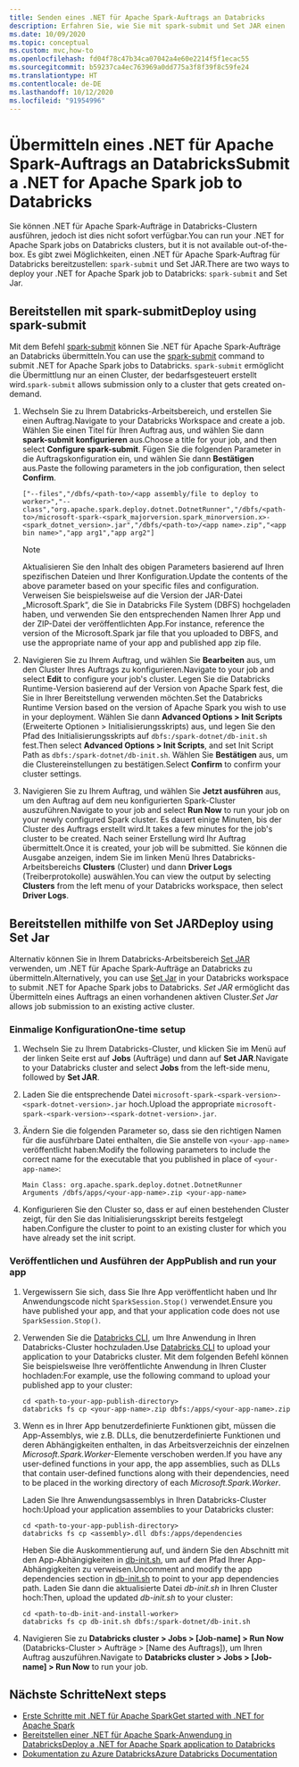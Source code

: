 ```yaml
---
title: Senden eines .NET für Apache Spark-Auftrags an Databricks
description: Erfahren Sie, wie Sie mit spark-submit und Set JAR einen .NET für Apache Spark-Auftrag an Databricks übermitteln.
ms.date: 10/09/2020
ms.topic: conceptual
ms.custom: mvc,how-to
ms.openlocfilehash: fd04f78c47b34ca07042a4e60e2214f5f1ecac55
ms.sourcegitcommit: b59237ca4ec763969a0dd775a3f8f39f8c59fe24
ms.translationtype: HT
ms.contentlocale: de-DE
ms.lasthandoff: 10/12/2020
ms.locfileid: "91954996"
---
```

# <a name="submit-a-net-for-apache-spark-job-to-databricks"></a><span data-ttu-id="9fdac-103">Übermitteln eines .NET für Apache Spark-Auftrags an Databricks</span><span class="sxs-lookup"><span data-stu-id="9fdac-103">Submit a .NET for Apache Spark job to Databricks</span></span>

<span data-ttu-id="9fdac-104">Sie können .NET für Apache Spark-Aufträge in Databricks-Clustern ausführen, jedoch ist dies nicht sofort verfügbar.</span><span class="sxs-lookup"><span data-stu-id="9fdac-104">You can run your .NET for Apache Spark jobs on Databricks clusters, but it is not available out-of-the-box.</span></span> <span data-ttu-id="9fdac-105">Es gibt zwei Möglichkeiten, einen .NET für Apache Spark-Auftrag für Databricks bereitzustellen: `spark-submit` und Set JAR.</span><span class="sxs-lookup"><span data-stu-id="9fdac-105">There are two ways to deploy your .NET for Apache Spark job to Databricks: `spark-submit` and Set Jar.</span></span>

## <a name="deploy-using-spark-submit"></a><span data-ttu-id="9fdac-106">Bereitstellen mit spark-submit</span><span class="sxs-lookup"><span data-stu-id="9fdac-106">Deploy using spark-submit</span></span>

<span data-ttu-id="9fdac-107">Mit dem Befehl [spark-submit](https://spark.apache.org/docs/latest/submitting-applications.html) können Sie .NET für Apache Spark-Aufträge an Databricks übermitteln.</span><span class="sxs-lookup"><span data-stu-id="9fdac-107">You can use the [spark-submit](https://spark.apache.org/docs/latest/submitting-applications.html) command to submit .NET for Apache Spark jobs to Databricks.</span></span> <span data-ttu-id="9fdac-108">`spark-submit` ermöglicht die Übermittlung nur an einen Cluster, der bedarfsgesteuert erstellt wird.</span><span class="sxs-lookup"><span data-stu-id="9fdac-108">`spark-submit` allows submission only to a cluster that gets created on-demand.</span></span>

1. <span data-ttu-id="9fdac-109">Wechseln Sie zu Ihrem Databricks-Arbeitsbereich, und erstellen Sie einen Auftrag.</span><span class="sxs-lookup"><span data-stu-id="9fdac-109">Navigate to your Databricks Workspace and create a job.</span></span> <span data-ttu-id="9fdac-110">Wählen Sie einen Titel für Ihren Auftrag aus, und wählen Sie dann **spark-submit konfigurieren** aus.</span><span class="sxs-lookup"><span data-stu-id="9fdac-110">Choose a title for your job, and then select **Configure spark-submit**.</span></span> <span data-ttu-id="9fdac-111">Fügen Sie die folgenden Parameter in die Auftragskonfiguration ein, und wählen Sie dann **Bestätigen** aus.</span><span class="sxs-lookup"><span data-stu-id="9fdac-111">Paste the following parameters in the job configuration, then select **Confirm**.</span></span>

    ```
    ["--files","/dbfs/<path-to>/<app assembly/file to deploy to worker>","--class","org.apache.spark.deploy.dotnet.DotnetRunner","/dbfs/<path-to>/microsoft-spark-<spark_majorversion.spark_minorversion.x>-<spark_dotnet_version>.jar","/dbfs/<path-to>/<app name>.zip","<app bin name>","app arg1","app arg2"]
    ```

    > [!NOTE]
    > <span data-ttu-id="9fdac-112">Aktualisieren Sie den Inhalt des obigen Parameters basierend auf Ihren spezifischen Dateien und Ihrer Konfiguration.</span><span class="sxs-lookup"><span data-stu-id="9fdac-112">Update the contents of the above parameter based on your specific files and configuration.</span></span> <span data-ttu-id="9fdac-113">Verweisen Sie beispielsweise auf die Version der JAR-Datei „Microsoft.Spark“, die Sie in Databricks File System (DBFS) hochgeladen haben, und verwenden Sie den entsprechenden Namen Ihrer App und der ZIP-Datei der veröffentlichten App.</span><span class="sxs-lookup"><span data-stu-id="9fdac-113">For instance, reference the version of the Microsoft.Spark jar file that you uploaded to DBFS, and use the appropriate name of your app and published app zip file.</span></span>

2. <span data-ttu-id="9fdac-114">Navigieren Sie zu Ihrem Auftrag, und wählen Sie **Bearbeiten** aus, um den Cluster Ihres Auftrags zu konfigurieren.</span><span class="sxs-lookup"><span data-stu-id="9fdac-114">Navigate to your job and select **Edit** to configure your job's cluster.</span></span> <span data-ttu-id="9fdac-115">Legen Sie die Databricks Runtime-Version basierend auf der Version von Apache Spark fest, die Sie in Ihrer Bereitstellung verwenden möchten.</span><span class="sxs-lookup"><span data-stu-id="9fdac-115">Set the Databricks Runtime Version based on the version of Apache Spark you wish to use in your deployment.</span></span> <span data-ttu-id="9fdac-116">Wählen Sie dann **Advanced Options > Init Scripts** (Erweiterte Optionen > Initialisierungsskripts) aus, und legen Sie den Pfad des Initialisierungsskripts auf `dbfs:/spark-dotnet/db-init.sh` fest.</span><span class="sxs-lookup"><span data-stu-id="9fdac-116">Then select **Advanced Options > Init Scripts**, and set Init Script Path as `dbfs:/spark-dotnet/db-init.sh`.</span></span> <span data-ttu-id="9fdac-117">Wählen Sie **Bestätigen** aus, um die Clustereinstellungen zu bestätigen.</span><span class="sxs-lookup"><span data-stu-id="9fdac-117">Select **Confirm** to confirm your cluster settings.</span></span>

3. <span data-ttu-id="9fdac-118">Navigieren Sie zu Ihrem Auftrag, und wählen Sie **Jetzt ausführen** aus, um den Auftrag auf dem neu konfigurierten Spark-Cluster auszuführen.</span><span class="sxs-lookup"><span data-stu-id="9fdac-118">Navigate to your job and select **Run Now** to run your job on your newly configured Spark cluster.</span></span> <span data-ttu-id="9fdac-119">Es dauert einige Minuten, bis der Cluster des Auftrags erstellt wird.</span><span class="sxs-lookup"><span data-stu-id="9fdac-119">It takes a few minutes for the job's cluster to be created.</span></span> <span data-ttu-id="9fdac-120">Nach seiner Erstellung wird Ihr Auftrag übermittelt.</span><span class="sxs-lookup"><span data-stu-id="9fdac-120">Once it is created, your job will be submitted.</span></span> <span data-ttu-id="9fdac-121">Sie können die Ausgabe anzeigen, indem Sie im linken Menü Ihres Databricks-Arbeitsbereichs **Clusters** (Cluster) und dann **Driver Logs** (Treiberprotokolle) auswählen.</span><span class="sxs-lookup"><span data-stu-id="9fdac-121">You can view the output by selecting **Clusters** from the left menu of your Databricks workspace, then select **Driver Logs**.</span></span>

## <a name="deploy-using-set-jar"></a><span data-ttu-id="9fdac-122">Bereitstellen mithilfe von Set JAR</span><span class="sxs-lookup"><span data-stu-id="9fdac-122">Deploy using Set Jar</span></span>

<span data-ttu-id="9fdac-123">Alternativ können Sie in Ihrem Databricks-Arbeitsbereich [Set JAR](/azure/databricks/jobs#--create-a-job) verwenden, um .NET für Apache Spark-Aufträge an Databricks zu übermitteln.</span><span class="sxs-lookup"><span data-stu-id="9fdac-123">Alternatively, you can use [Set Jar](/azure/databricks/jobs#--create-a-job) in your Databricks workspace to submit .NET for Apache Spark jobs to Databricks.</span></span> <span data-ttu-id="9fdac-124">*Set JAR* ermöglicht das Übermitteln eines Auftrags an einen vorhandenen aktiven Cluster.</span><span class="sxs-lookup"><span data-stu-id="9fdac-124">*Set Jar* allows job submission to an existing active cluster.</span></span>

### <a name="one-time-setup"></a><span data-ttu-id="9fdac-125">Einmalige Konfiguration</span><span class="sxs-lookup"><span data-stu-id="9fdac-125">One-time setup</span></span>

1. <span data-ttu-id="9fdac-126">Wechseln Sie zu Ihrem Databricks-Cluster, und klicken Sie im Menü auf der linken Seite erst auf **Jobs** (Aufträge) und dann auf **Set JAR**.</span><span class="sxs-lookup"><span data-stu-id="9fdac-126">Navigate to your Databricks cluster and select **Jobs** from the left-side menu, followed by **Set JAR**.</span></span>

2. <span data-ttu-id="9fdac-127">Laden Sie die entsprechende Datei `microsoft-spark-<spark-version>-<spark-dotnet-version>.jar` hoch.</span><span class="sxs-lookup"><span data-stu-id="9fdac-127">Upload the appropriate `microsoft-spark-<spark-version>-<spark-dotnet-version>.jar`.</span></span>

3. <span data-ttu-id="9fdac-128">Ändern Sie die folgenden Parameter so, dass sie den richtigen Namen für die ausführbare Datei enthalten, die Sie anstelle von `<your-app-name>` veröffentlicht haben:</span><span class="sxs-lookup"><span data-stu-id="9fdac-128">Modify the following parameters to include the correct name for the executable that you published in place of `<your-app-name>`:</span></span>

    ```
    Main Class: org.apache.spark.deploy.dotnet.DotnetRunner
    Arguments /dbfs/apps/<your-app-name>.zip <your-app-name>
    ```

4. <span data-ttu-id="9fdac-129">Konfigurieren Sie den Cluster so, dass er auf einen bestehenden Cluster zeigt, für den Sie das Initialisierungsskript bereits festgelegt haben.</span><span class="sxs-lookup"><span data-stu-id="9fdac-129">Configure the cluster to point to an existing cluster for which you have already set the init script.</span></span>

### <a name="publish-and-run-your-app"></a><span data-ttu-id="9fdac-130">Veröffentlichen und Ausführen der App</span><span class="sxs-lookup"><span data-stu-id="9fdac-130">Publish and run your app</span></span>

1. <span data-ttu-id="9fdac-131">Vergewissern Sie sich, dass Sie Ihre App veröffentlicht haben und Ihr Anwendungscode nicht `SparkSession.Stop()` verwendet.</span><span class="sxs-lookup"><span data-stu-id="9fdac-131">Ensure you have published your app, and that your application code does not use `SparkSession.Stop()`.</span></span>

2. <span data-ttu-id="9fdac-132">Verwenden Sie die [Databricks CLI](/azure/databricks/dev-tools/databricks-cli), um Ihre Anwendung in Ihren Databricks-Cluster hochzuladen.</span><span class="sxs-lookup"><span data-stu-id="9fdac-132">Use [Databricks CLI](/azure/databricks/dev-tools/databricks-cli) to upload your application to your Databricks cluster.</span></span> <span data-ttu-id="9fdac-133">Mit dem folgenden Befehl können Sie beispielsweise Ihre veröffentlichte Anwendung in Ihren Cluster hochladen:</span><span class="sxs-lookup"><span data-stu-id="9fdac-133">For example, use the following command to upload your published app to your cluster:</span></span>

    ```console
    cd <path-to-your-app-publish-directory>
    databricks fs cp <your-app-name>.zip dbfs:/apps/<your-app-name>.zip
    ```

3. <span data-ttu-id="9fdac-134">Wenn es in Ihrer App benutzerdefinierte Funktionen gibt, müssen die App-Assemblys, wie z.B. DLLs, die benutzerdefinierte Funktionen und deren Abhängigkeiten enthalten, in das Arbeitsverzeichnis der einzelnen *Microsoft.Spark.Worker*-Elemente verschoben werden.</span><span class="sxs-lookup"><span data-stu-id="9fdac-134">If you have any user-defined functions in your app, the app assemblies, such as DLLs that contain user-defined functions along with their dependencies, need to be placed in the working directory of each *Microsoft.Spark.Worker*.</span></span>

    <span data-ttu-id="9fdac-135">Laden Sie Ihre Anwendungsassemblys in Ihren Databricks-Cluster hoch:</span><span class="sxs-lookup"><span data-stu-id="9fdac-135">Upload your application assemblies to your Databricks cluster:</span></span>

    ```console
    cd <path-to-your-app-publish-directory>
    databricks fs cp <assembly>.dll dbfs:/apps/dependencies
    ```

    <span data-ttu-id="9fdac-136">Heben Sie die Auskommentierung auf, und ändern Sie den Abschnitt mit den App-Abhängigkeiten in [db-init.sh](https://github.com/dotnet/spark/blob/master/deployment/db-init.sh), um auf den Pfad Ihrer App-Abhängigkeiten zu verweisen.</span><span class="sxs-lookup"><span data-stu-id="9fdac-136">Uncomment and modify the app dependencies section in [db-init.sh](https://github.com/dotnet/spark/blob/master/deployment/db-init.sh) to point to your app dependencies path.</span></span> <span data-ttu-id="9fdac-137">Laden Sie dann die aktualisierte Datei *db-init.sh* in Ihren Cluster hoch:</span><span class="sxs-lookup"><span data-stu-id="9fdac-137">Then, upload the updated *db-init.sh* to your cluster:</span></span>

    ```console
    cd <path-to-db-init-and-install-worker>
    databricks fs cp db-init.sh dbfs:/spark-dotnet/db-init.sh
    ```

4. <span data-ttu-id="9fdac-138">Navigieren Sie zu **Databricks cluster > Jobs > [Job-name] > Run Now** (Databricks-Cluster > Aufträge > [Name des Auftrags]), um Ihren Auftrag auszuführen.</span><span class="sxs-lookup"><span data-stu-id="9fdac-138">Navigate to **Databricks cluster > Jobs > [Job-name] > Run Now** to run your job.</span></span>

## <a name="next-steps"></a><span data-ttu-id="9fdac-139">Nächste Schritte</span><span class="sxs-lookup"><span data-stu-id="9fdac-139">Next steps</span></span>

* [<span data-ttu-id="9fdac-140">Erste Schritte mit .NET für Apache Spark</span><span class="sxs-lookup"><span data-stu-id="9fdac-140">Get started with .NET for Apache Spark</span></span>](../tutorials/get-started.md)
* [<span data-ttu-id="9fdac-141">Bereitstellen einer .NET für Apache Spark-Anwendung in Databricks</span><span class="sxs-lookup"><span data-stu-id="9fdac-141">Deploy a .NET for Apache Spark application to Databricks</span></span>](../tutorials/databricks-deployment.md)
* [<span data-ttu-id="9fdac-142">Dokumentation zu Azure Databricks</span><span class="sxs-lookup"><span data-stu-id="9fdac-142">Azure Databricks Documentation</span></span>](/azure/azure-databricks/)

